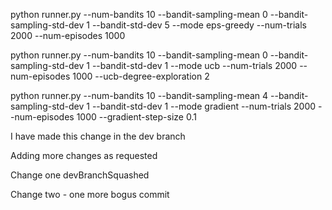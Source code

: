 python runner.py --num-bandits 10 --bandit-sampling-mean 0 --bandit-sampling-std-dev 1 --bandit-std-dev 5 --mode eps-greedy --num-trials 2000 --num-episodes 1000

python runner.py --num-bandits 10 --bandit-sampling-mean 0 --bandit-sampling-std-dev 1 --bandit-std-dev 1 --mode ucb --num-trials 2000 --num-episodes 1000 --ucb-degree-exploration 2

python runner.py --num-bandits 10 --bandit-sampling-mean 4 --bandit-sampling-std-dev 1 --bandit-std-dev 1 --mode gradient --num-trials 2000 --num-episodes 1000 --gradient-step-size 0.1


I have made this change in the dev branch


Adding more changes as requested

Change one devBranchSquashed

Change two - one more bogus commit